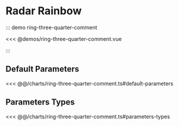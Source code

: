 # Radar Rainbow

<chart-tags />

::: demo ring-three-quarter-comment

<<< @demos/ring-three-quarter-comment.vue

:::

## Default Parameters

<<< @@/charts/ring-three-quarter-comment.ts#default-parameters

## Parameters Types

<<< @@/charts/ring-three-quarter-comment.ts#parameters-types
